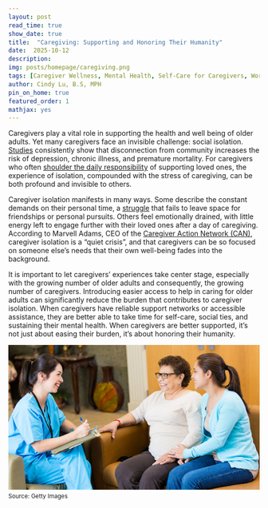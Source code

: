 ```yaml
---
layout: post
read_time: true
show_date: true
title:  "Caregiving: Supporting and Honoring Their Humanity"
date:  2025-10-12
description: 
img: posts/homepage/caregiving.png
tags: [Caregiver Wellness, Mental Health, Self-Care for Caregivers, Work–Life Balance, Social Connection]
author: Cindy Lu, B.S, MPH
pin_on_home: true
featured_order: 1
mathjax: yes
---
```


Caregivers play a vital role in supporting the health and well being of older adults. Yet many caregivers face an invisible challenge: social isolation. [Studies](https://pmc.ncbi.nlm.nih.gov/articles/PMC11403199/) consistently show that disconnection from community increases the risk of depression, chronic illness, and premature mortality. For caregivers who often [shoulder the daily responsibility](https://pmc.ncbi.nlm.nih.gov/articles/PMC2791523/) of supporting loved ones, the experience of isolation, compounded with the stress of caregiving, can be both profound and invisible to others. 

Caregiver isolation manifests in many ways. Some describe the constant demands on their personal time, a [struggle](https://nafc.org/bhealth-blog/the-biggest-challenges-faced-by-caregivers/) that fails to leave space for friendships or personal pursuits. Others feel emotionally drained, with little energy left to engage further with their loved ones after a day of caregiving. According to Marvell Adams, CEO of the [Caregiver Action Network (CAN)](https://www.caregiveraction.org/?gad_source=1&gad_campaignid=7986097862&gbraid=0AAAAAD8MRVrKKEzj9tWAfSDNIFicuL9IG&gclid=Cj0KCQjw3aLHBhDTARIsAIRij59dHulKi2uX93IQKxP5Bvo4U_QB0fpLbjVxusIBaIEH3J3ZfvSiilIaAkW3EALw_wcB), caregiver isolation is a “quiet crisis”, and that caregivers can be so focused on someone else’s needs that their own well-being fades into the background.

It is important to let caregivers’ experiences take center stage, especially with the growing number of older adults and consequently, the growing number of caregivers. Introducing easier access to help in caring for older adults can significantly reduce the burden that contributes to caregiver isolation. When caregivers have reliable support networks or accessible assistance, they are better able to take time for self-care, social ties, and sustaining their mental health. When caregivers are better supported, it’s not just about easing their burden, it’s about honoring their humanity. 

![Caregiving.](./assets/img/posts/20251012/post1-caregiving.png)
<small>Source: Getty Images</small>
